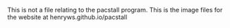 This is not a file relating to the pacstall program. This is the image files for the website at henryws.github.io/pacstall
